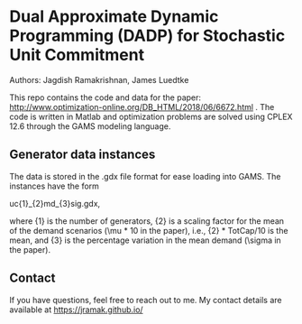 # Dual Approximate Dynamic Programming (DADP) for Stochastic Unit Commitment
Authors: Jagdish Ramakrishnan, James Luedtke

This repo contains the code and data for the paper: http://www.optimization-online.org/DB_HTML/2018/06/6672.html . The code is written in Matlab and optimization problems are solved using CPLEX 12.6 through the GAMS modeling language. 

## Generator data instances

The data is stored in the .gdx file format for ease loading into GAMS. The instances have the form

uc{1}\_{2}md\_{3}sig.gdx, 

where {1} is the number of generators, {2} is a scaling factor for the mean of the demand scenarios (\mu * 10 in the paper), i.e., {2} * TotCap/10 is the mean, and {3} is the percentage variation in the mean demand (\sigma in the paper).

## Contact

If you have questions, feel free to reach out to me. My contact details are available at https://jramak.github.io/
